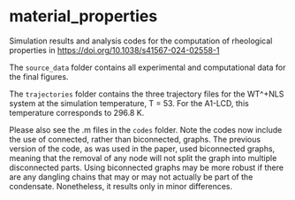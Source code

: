 # material_properties

Simulation results and analysis codes for the computation of rheological properties in https://doi.org/10.1038/s41567-024-02558-1

The `source_data` folder contains all experimental and computational data for the final figures.

The `trajectories` folder contains the three trajectory files for the WT^+NLS system at the simulation temperature, T = 53. For the A1-LCD, this temperature corresponds to 296.8 K.

Please also see the .m files in the `codes` folder. Note the codes now include the use of connected, rather than biconnected, graphs. The previous version of the code, as was used in the paper, used biconnected graphs, meaning that the removal of any node will not split the graph into multiple disconnected parts. Using biconnected graphs may be more robust if there are any dangling chains that may or may not actually be part of the condensate. Nonetheless, it results only in minor differences.

